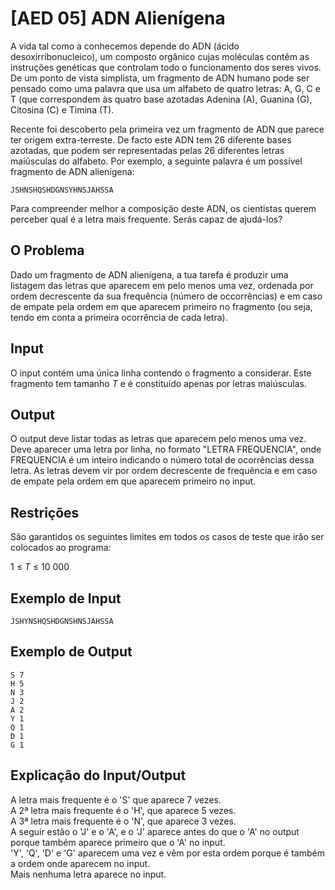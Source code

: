 # [AED 05] ADN Alienígena

A vida tal como a conhecemos depende do ADN (ácido desoxirribonucleico), um composto orgânico cujas moléculas contêm as instruções genéticas que controlam todo o funcionamento dos seres vivos. De um ponto de vista simplista, um fragmento de ADN humano pode ser pensado como uma palavra que usa um alfabeto de quatro letras: A, G, C e T (que correspondem às quatro base azotadas Adenina (A), Guanina (G), Citosina (C) e Timina (T).

Recente foi descoberto pela primeira vez um fragmento de ADN que parece ter origem extra-terreste. De facto este ADN tem 26 diferente bases azotadas, que podem ser representadas pelas 26 diferentes letras maiúsculas do alfabeto. Por exemplo, a seguinte palavra é um possível fragmento de ADN alienígena:

`JSHNSHQSHDGNSYHNSJAHSSA`

Para compreender melhor a composição deste ADN, os cientistas querem perceber qual é a letra mais frequente. Serás capaz de ajudá-los?

## O Problema

Dado um fragmento de ADN alienígena, a tua tarefa é produzir uma listagem das letras que aparecem em pelo menos uma vez, ordenada por ordem decrescente da sua frequência (número de occorrências) e em caso de empate pela ordem em que aparecem primeiro no fragmento (ou seja, tendo em conta a primeira ocorrência de cada letra).

## Input

O input contém uma única linha contendo o fragmento a considerar. Este fragmento tem tamanho $T$ e é constituído apenas por letras maiúsculas.

## Output

O output deve listar todas as letras que aparecem pelo menos uma vez. Deve aparecer uma letra por linha, no formato "LETRA FREQUENCIA", onde FREQUENCIA é um inteiro indicando o número total de ocorrências dessa letra. As letras devem vir por ordem decrescente de frequência e em caso de empate pela ordem em que aparecem primeiro no input.

## Restrições

São garantidos os seguintes limites em todos os casos de teste que irão ser colocados ao programa:

1 ≤ $T$ ≤ 10 000

## Exemplo de Input

```
JSHYNSHQSHDGNSHNSJAHSSA
```

## Exemplo de Output

```
S 7
H 5
N 3
J 2
A 2
Y 1
Q 1
D 1
G 1
```

## Explicação do Input/Output

A letra mais frequente é o 'S' que aparece 7 vezes.\
A 2ª letra mais frequente é o 'H', que aparece 5 vezes.\
A 3ª letra mais frequente é o 'N', que aparece 3 vezes.\
A seguir estão o 'J' e o 'A', e o 'J' aparece antes do que o 'A' no output porque também aparece primeiro que o 'A' no input.\
'Y', 'Q', 'D' e 'G' aparecem uma vez e vêm por esta ordem porque é também a ordem onde aparecem no input.\
Mais nenhuma letra aparece no input.
